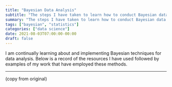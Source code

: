 ```yaml
---
title: "Bayesian Data Analysis"
subtitle: "The steps I have taken to learn how to conduct Bayesian data analysis."
summary: "The steps I have taken to learn how to conduct Bayesian data analysis."
tags: ["bayesian", "statistics"]
categories: ["data science"]
date: 2021-08-03T07:00:00-00:00
draft: false
---
```


I am continually learning about and implementing Bayesian techniques for data analysis.
Below is a record of the resources I have used followed by examples of my work that have employed these methods.

---

(copy from original)
